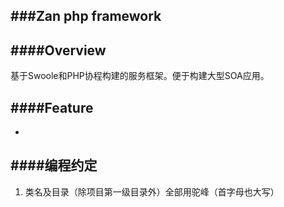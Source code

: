 ###Zan php framework
----
####Overview
----
基于Swoole和PHP协程构建的服务框架。便于构建大型SOA应用。


####Feature
----
* 

####编程约定
----


1.  类名及目录（除项目第一级目录外）全部用驼峰（首字母也大写）
